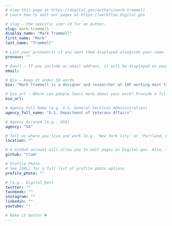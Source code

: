 ```yaml
---
# View this page at https://digital.gov/authors/mark-trammell
# Learn how to edit our pages at https://workflow.digital.gov

# slug — the specific user-id for an author.
slug: mark-trammell
display_name: "Mark Trammell"
first_name: "Mark"
last_name: "Trammell"

# List your pronoun(s) if you want them displayed alongside your name. If blank, we'll use just your name. Learn more http://mypronouns.org
pronoun: ""

# Email — If you include an email address, it will be displayed on your profile page
email: 

# Bio — keep it under 50 words
bio: "Mark Trammell is a designer and researcher at 18F working most frequently with the U.S. Forest Service, Federal Acquisition Service, and Department of Veterans Affairs. His design work prior to 18F includes tenures with Sonos, Obama for America, Twitter, Digg, PayPal, the University of Florida, and the U.S. Navy. Trammell co-authored two books on Web design and standards and served as Designer-in-Residence for the VA."

# bio_url — Where can people learn more about your work? Provide a full URL [e.g. 'https://www.example.gov/']
bio_url: 

# Agency Full Name [e.g. U.S. General Services Administration]
agency_full_name: "U.S. Department of Veterans Affairs"

# Agency Acronym [e.g., GSA]
agency: "VA"

# Tell us where you live and work [e.g. 'New York City' or 'Portland, OR']
location: ""

# A GitHub account will allow you to edit pages on Digital.gov. Also, the image used in your GitHub account can be used to populate your digital.gov profile photo. Learn more about getting a Github account at [URL]
github: "tram"

# Profile Photo
# See [URL] for a full list of profile photo options
profile_photo: ""

# [e.g., Digital_Gov]
twitter: ""
facebook: ""
instagram: ""
linkedin: ""
youtube: ""

# Make it better ♥
---
```

